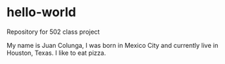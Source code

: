 # hello-world
Repository for 502 class project

My name is Juan Colunga, I was born in Mexico City and currently live in Houston, Texas.
I like to eat pizza.
